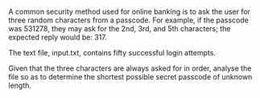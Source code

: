 A common security method used for online banking is to ask the user for three random characters from a passcode. For example, if the passcode was 531278, they may ask for the 2nd, 3rd, and 5th characters; the expected reply would be: 317.

The text file, input.txt, contains fifty successful login attempts.

Given that the three characters are always asked for in order, analyse the file so as to determine the shortest possible secret passcode of unknown length.
